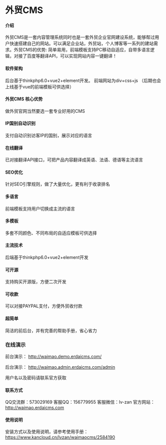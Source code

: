 # 外贸CMS

#### 介绍
外贸CMS是一套内容管理系统同时也是一套外贸企业官网建设系统，能够帮过用户快速搭建自己的网站。可以满足企业站，外贸站，个人博客等一系列的建站需求。外贸CMS的优势: 简单易用，前端模板支持PC移动自适应，自带多语言逻辑，对接了百度等翻译API，可以实现网站内容一键翻译！

#### 软件架构
后台基于thinkphp6.0+vue2+element开发。
前端网站为div+css+js （后期也会上线基于vue的前端模板可供选择）



#### 外贸CMS 核心优势
做外贸官网当然要选一套专业好用的CMS

#### IP国别自动识别
支付自动识别访客IP的国别，展示对应的语言

#### 在线翻译
已对接翻译API接口，可把产品内容翻译成英语、法语、德语等主流语言

#### SEO优化
针对SEO引擎规则，做了大量优化，更有利于收录排名

#### 多语言
前端模板支持用户切换成主流的语言

#### 多模板
多套不同颜色、不同布局的自适应模板可供选择

#### 主流技术
后端基于thinkphp6.0+vue2+element开发

#### 可开源
支持购买开源版，方便二次开发

#### 可收款
可以对接PAYPAL支付，方便外贸收付款

#### 超简单
简洁的前后台，并有完善的帮助手册，省心省力


### 在线演示
前台演示：
http://waimao.demo.erdaicms.com/

后台演示：
http://waimao.admin.erdaicms.com/admin

用户名以及密码请联系官方获取


#### 联系方式

QQ交流群：573029169
客服QQ：156779955
客服微信：lv-zan
官方网站：http://waimao.erdaicms.com

#### 使用说明
安装方式以及使用说明，请参考使用手册：https://www.kancloud.cn/lvzan/waimaocms/2584190

 
